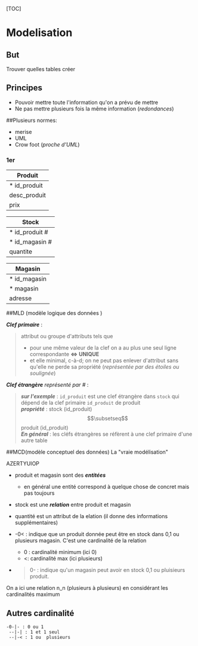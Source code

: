 [TOC]
# Modelisation

## But
Trouver quelles tables créer
## Principes
- Pouvoir mettre toute l'information qu'on a prévu de mettre
- Ne pas mettre plusieurs fois la même information (_redondances_)


##Plusieurs normes:
- merise
- UML
- Crow foot (_proche d'UML_)

### 1er
|Produit |
|----|
| * id_produit |
| desc_produit |
| prix |

|Stock |
|----|
| * id_produit # |
| * id_magasin # |
| quantite |


|Magasin |
|----|
| * id_magasin |
| * magasin  |
| adresse |


##MLD (modèle logique des données )

**_Clef primaire_** :
> attribut ou groupe d'attributs tels que <br>
> * pour une même valeur de la clef on a au plus une seul ligne correspondante **<=> UNIQUE** <br>
> * et elle minimal, c-à-d; on ne peut pas enlever d'attribut sans qu'elle ne perde sa propriété (_représentée par des étoiles ou soulignée_)

**_Clef étrangère_** _représenté par #_ :
> **_sur l'exemple_** : ```id_produit``` est une clef étrangère dans ```stock``` qui dépend de la clef primaire ```id_produit``` de produit<br>
>  **_propriété_** : stock (id_produit) $$\subsetseq$$ produit (id_produit) <br>
>  **_En général_** : les cléfs étrangères se réfèrent à une clef primaire d'une autre table


##MCD(modèle conceptuel des données)
La "vraie modélisation"

AZERTYUIOP


* produit et magasin sont des ___entitées___
    * en général une entité correspond à quelque chose de concret mais pas toujours
* stock est une ___relation___ entre produit et magasin
 * quantité est un attribut de la elation (il donne des informations supplémentaires)



* -0< : indique que un produit donnée peut être en stock dans 0,1 ou plusieurs magasin. C'est une cardinalité de la relation
    * 0 : cardinalité minimum (ici 0)
    * <: cardinalité max (ici plusieurs)
* >0- : indique qu'un magasin peut avoir en stock 0,1 ou pluisieurs produit.

On a ici une relation n_n (plusieurs à plusieurs) en considérant les cardinalités maximum

## Autres cardinalité
```-0-|- : 0 ou 1```<br>
``` --|-| : 1 et 1 seul```<br>
``` --|-< : 1 ou  plusieurs```<br>
